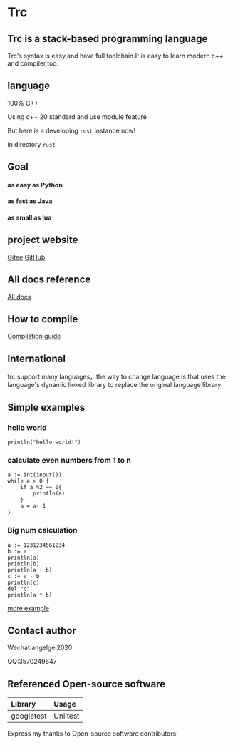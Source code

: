 # Trc

## Trc is a stack-based programming language

Trc's syntax is easy,and have full toolchain.It is easy to learn modern c++ and compiler,too.

## language

100% C++

Using c++ 20 standard and use module feature

But here is a developing ```rust``` instance now!

in directory ```rust```

## Goal

#### as easy as Python

#### as fast as Java

#### as small as lua

## project website

[Gitee](https://gitee.com/li-muyangangel/trc.git)
[GitHub](https://github.com/limuy2022/trc.git)

## All docs reference

[All docs](doc)

## How to compile

[Compilation guide](doc/developer/build.md)

## International

trc support many languages，the way to change language is that uses the language's dynamic linked library to replace the original language library

## Simple examples

### hello world

```
println("hello world!")
```

### calculate even numbers from 1 to n

```
a := int(input())
while a > 0 {
    if a %2 == 0{
        println(a)
    }
    a = a- 1
}
```

### Big num calculation

```
a := 1231234561234
b := a
println(a)
println(b)
println(a + b)
c := a - b
println(c)
del "c"
println(a * b)
```

[more example](tests/black_test/program)

## Contact author

Wechat:angelgel2020

QQ:3570249647

## Referenced Open-source software

| Library         |Usage     |
|:-----------|:-------|
| googletest | Uniitest |

Express my thanks to Open-source software contributors!
